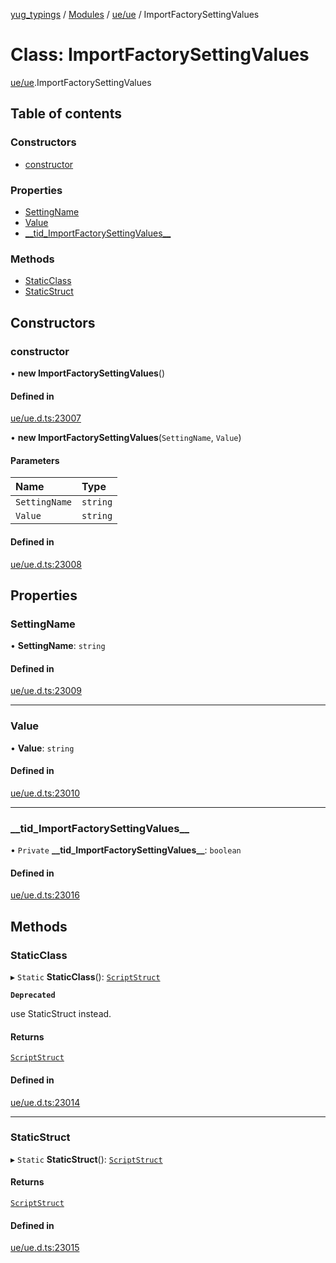 [yug_typings](../README.md) / [Modules](../modules.md) / [ue/ue](../modules/ue_ue.md) / ImportFactorySettingValues

# Class: ImportFactorySettingValues

[ue/ue](../modules/ue_ue.md).ImportFactorySettingValues

## Table of contents

### Constructors

- [constructor](ue_ue.ImportFactorySettingValues.md#constructor)

### Properties

- [SettingName](ue_ue.ImportFactorySettingValues.md#settingname)
- [Value](ue_ue.ImportFactorySettingValues.md#value)
- [\_\_tid\_ImportFactorySettingValues\_\_](ue_ue.ImportFactorySettingValues.md#__tid_importfactorysettingvalues__)

### Methods

- [StaticClass](ue_ue.ImportFactorySettingValues.md#staticclass)
- [StaticStruct](ue_ue.ImportFactorySettingValues.md#staticstruct)

## Constructors

### constructor

• **new ImportFactorySettingValues**()

#### Defined in

[ue/ue.d.ts:23007](https://github.com/YugMetaverse/yug_typings/blob/b7d9b19/ue/ue.d.ts#L23007)

• **new ImportFactorySettingValues**(`SettingName`, `Value`)

#### Parameters

| Name | Type |
| :------ | :------ |
| `SettingName` | `string` |
| `Value` | `string` |

#### Defined in

[ue/ue.d.ts:23008](https://github.com/YugMetaverse/yug_typings/blob/b7d9b19/ue/ue.d.ts#L23008)

## Properties

### SettingName

• **SettingName**: `string`

#### Defined in

[ue/ue.d.ts:23009](https://github.com/YugMetaverse/yug_typings/blob/b7d9b19/ue/ue.d.ts#L23009)

___

### Value

• **Value**: `string`

#### Defined in

[ue/ue.d.ts:23010](https://github.com/YugMetaverse/yug_typings/blob/b7d9b19/ue/ue.d.ts#L23010)

___

### \_\_tid\_ImportFactorySettingValues\_\_

• `Private` **\_\_tid\_ImportFactorySettingValues\_\_**: `boolean`

#### Defined in

[ue/ue.d.ts:23016](https://github.com/YugMetaverse/yug_typings/blob/b7d9b19/ue/ue.d.ts#L23016)

## Methods

### StaticClass

▸ `Static` **StaticClass**(): [`ScriptStruct`](ue_ue.ScriptStruct.md)

**`Deprecated`**

use StaticStruct instead.

#### Returns

[`ScriptStruct`](ue_ue.ScriptStruct.md)

#### Defined in

[ue/ue.d.ts:23014](https://github.com/YugMetaverse/yug_typings/blob/b7d9b19/ue/ue.d.ts#L23014)

___

### StaticStruct

▸ `Static` **StaticStruct**(): [`ScriptStruct`](ue_ue.ScriptStruct.md)

#### Returns

[`ScriptStruct`](ue_ue.ScriptStruct.md)

#### Defined in

[ue/ue.d.ts:23015](https://github.com/YugMetaverse/yug_typings/blob/b7d9b19/ue/ue.d.ts#L23015)
